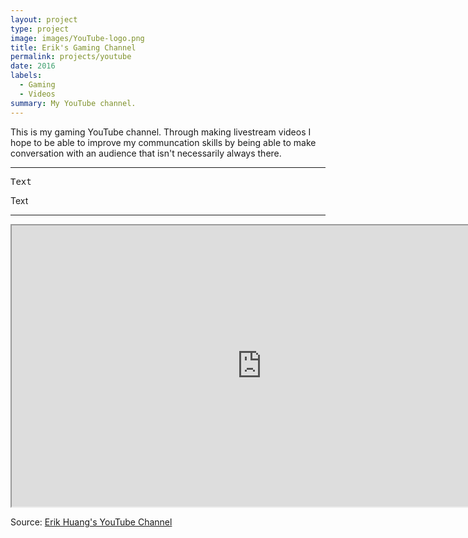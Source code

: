 ```yaml
---
layout: project
type: project
image: images/YouTube-logo.png
title: Erik's Gaming Channel
permalink: projects/youtube
date: 2016
labels:
  - Gaming
  - Videos
summary: My YouTube channel.
---
```


This is my gaming YouTube channel. Through making livestream videos I hope to be able to improve my communcation skills by being able to make conversation with an audience that isn't necessarily always there.

<hr>

<pre>
Text
</pre>
Text
<hr>

<iframe width="800" height="450" align="middle" src="https://www.youtube.com/embed/J-f9NHxjcnY"></iframe>

Source: <a href="https://www.youtube.com/channel/UCVor_a0Czn-3QzytiYLRQWg"><i class="large youtube icon "></i>Erik Huang's YouTube Channel</a>

